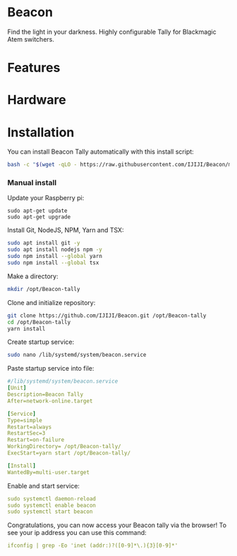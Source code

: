 # Beacon

Find the light in your darkness. Highly configurable Tally for Blackmagic Atem switchers.


# Features


# Hardware

# Installation

You can install Beacon Tally automatically with this install script:

```bash
bash -c "$(wget -qLO - https://raw.githubusercontent.com/IJIJI/Beacon/main/install.sh)"
```

### Manual install

Update your Raspberry pi:

```shell
sudo apt-get update
sudo apt-get upgrade
```

Install Git, NodeJS, NPM, Yarn and TSX:

```bash
sudo apt install git -y
sudo apt install nodejs npm -y
sudo npm install --global yarn
sudo npm install --global tsx
```

Make a directory:

```bash
mkdir /opt/Beacon-tally
```

Clone and initialize repository:

```bash
git clone https://github.com/IJIJI/Beacon.git /opt/Beacon-tally
cd /opt/Beacon-tally
yarn install
```

Create startup service:

```bash
sudo nano /lib/systemd/system/beacon.service
```

Paste startup service into file:

```yaml
#/lib/systemd/system/beacon.service
[Unit]
Description=Beacon Tally
After=network-online.target

[Service]
Type=simple
Restart=always
RestartSec=3
Restart=on-failure
WorkingDirectory= /opt/Beacon-tally/
ExecStart=yarn start /opt/Beacon-tally/

[Install]
WantedBy=multi-user.target
```

Enable and start service:

```yaml
sudo systemctl daemon-reload
sudo systemctl enable beacon
sudo systemctl start beacon
```

Congratulations, you can now access your Beacon tally via the browser! To see your ip address you can use this command:

```yaml
ifconfig | grep -Eo 'inet (addr:)?([0-9]*\.){3}[0-9]*'
```
